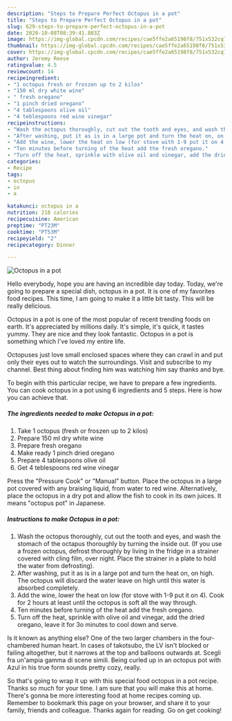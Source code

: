 ```yaml
---
description: "Steps to Prepare Perfect Octopus in a pot"
title: "Steps to Prepare Perfect Octopus in a pot"
slug: 629-steps-to-prepare-perfect-octopus-in-a-pot
date: 2020-10-08T08:39:41.803Z
image: https://img-global.cpcdn.com/recipes/cae5ffe2a65198f8/751x532cq70/octopus-in-a-pot-recipe-main-photo.jpg
thumbnail: https://img-global.cpcdn.com/recipes/cae5ffe2a65198f8/751x532cq70/octopus-in-a-pot-recipe-main-photo.jpg
cover: https://img-global.cpcdn.com/recipes/cae5ffe2a65198f8/751x532cq70/octopus-in-a-pot-recipe-main-photo.jpg
author: Jeremy Reese
ratingvalue: 4.5
reviewcount: 14
recipeingredient:
- "1 octopus fresh or froszen up to 2 kilos"
- "150 ml dry white wine"
- " fresh oregano"
- "1 pinch dried oregano"
- "4 tablespoons olive oil"
- "4 teblespoons red wine vinegar"
recipeinstructions:
- "Wash the octopus thoroughly, cut out the tooth and eyes, and wash the stomach of the octapus thoroughly by turning the inside out. (If you use a frozen octopus, defrost thoroughly by living in the fridge in a strainer covered with cling film, over night. Place the strainer in a plate to hold the water from defrosting)."
- "After washing, put it as is in a large pot and turn the heat on, on high. The octopus will discard the water leave on high until this water is absorbed completely."
- "Add the wine, lower the heat on low (for stove with 1-9 put it on 4). Cook for 2 hours at least until the octopus is soft all the way through."
- "Ten minutes before turning of the heat add the fresh oregano."
- "Turn off the heat, sprinkle with olive oil and vinegar, add the dried oregano, leave it for 3o minutes to cool down and serve."
categories:
- Recipe
tags:
- octopus
- in
- a

katakunci: octopus in a 
nutrition: 218 calories
recipecuisine: American
preptime: "PT23M"
cooktime: "PT53M"
recipeyield: "2"
recipecategory: Dinner

---
```



![Octopus in a pot](https://img-global.cpcdn.com/recipes/cae5ffe2a65198f8/751x532cq70/octopus-in-a-pot-recipe-main-photo.jpg)

Hello everybody, hope you are having an incredible day today. Today, we're going to prepare a special dish, octopus in a pot. It is one of my favorites food recipes. This time, I am going to make it a little bit tasty. This will be really delicious.

Octopus in a pot is one of the most popular of recent trending foods on earth. It's appreciated by millions daily. It's simple, it's quick, it tastes yummy. They are nice and they look fantastic. Octopus in a pot is something which I've loved my entire life.

Octopuses just love small enclosed spaces where they can crawl in and put only their eyes out to watch the surroundings. Visit and subscribe to my channel. Best thing about finding him was watching him say thanks and bye.


To begin with this particular recipe, we have to prepare a few ingredients. You can cook octopus in a pot using 6 ingredients and 5 steps. Here is how you can achieve that.

<!--inarticleads1-->

##### The ingredients needed to make Octopus in a pot:

1. Take 1 octopus (fresh or froszen up to 2 kilos)
1. Prepare 150 ml dry white wine
1. Prepare  fresh oregano
1. Make ready 1 pinch dried oregano
1. Prepare 4 tablespoons olive oil
1. Get 4 teblespoons red wine vinegar


Press the &#34;Pressure Cook&#34; or &#34;Manual&#34; button. Place the octopus in a large pot covered with any braising liquid, from water to red wine. Alternatively, place the octopus in a dry pot and allow the fish to cook in its own juices. It means &#34;octopus pot&#34; in Japanese. 

<!--inarticleads2-->

##### Instructions to make Octopus in a pot:

1. Wash the octopus thoroughly, cut out the tooth and eyes, and wash the stomach of the octapus thoroughly by turning the inside out. (If you use a frozen octopus, defrost thoroughly by living in the fridge in a strainer covered with cling film, over night. Place the strainer in a plate to hold the water from defrosting).
1. After washing, put it as is in a large pot and turn the heat on, on high. The octopus will discard the water leave on high until this water is absorbed completely.
1. Add the wine, lower the heat on low (for stove with 1-9 put it on 4). Cook for 2 hours at least until the octopus is soft all the way through.
1. Ten minutes before turning of the heat add the fresh oregano.
1. Turn off the heat, sprinkle with olive oil and vinegar, add the dried oregano, leave it for 3o minutes to cool down and serve.


Is it known as anything else? One of the two larger chambers in the four-chambered human heart. In cases of takotsubo, the LV isn&#39;t blocked or failing altogether, but it narrows at the top and balloons outwards at. Scegli fra un&#39;ampia gamma di scene simili. Being curled up in an octopus pot with Azul in his true form sounds pretty cozy, really. 

So that's going to wrap it up with this special food octopus in a pot recipe. Thanks so much for your time. I am sure that you will make this at home. There's gonna be more interesting food at home recipes coming up. Remember to bookmark this page on your browser, and share it to your family, friends and colleague. Thanks again for reading. Go on get cooking!
